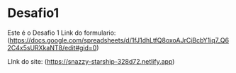 # Desafio1
Este é o Desafio 1
Link do formulario: (https://docs.google.com/spreadsheets/d/1fJ1dhLtfQ8oxoAJrCiBcbY1iq7_Q62C4x5sURXkaNT8/edit#gid=0)

LInk do site: (https://snazzy-starship-328d72.netlify.app)

